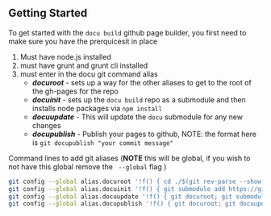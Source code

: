 ## Getting Started
To get started with the `docu build` github page builder, you first need to make sure you have the prerquicesit in place

1. Must have node.js installed
1. must have grunt and grunt cli installed
1. must enter in the docu git command alias
    - ***docuroot*** - sets up a way for the other aliases to get to the root of the gh-pages for the repo
    - ***docuinit*** - sets up the `docu build` repo as a submodule and then installs node packages via `npm install`
    - ***docuupdate*** - This will update the `docu` submodule for any new changes
    - ***docupublish*** - Publish your pages to github, NOTE: the format here is `git docupublish "your commit message"`
    
Command lines to add git aliases (**NOTE** this will be global, if you wish to not have this global remove the ` --global` flag )
```bash
git config --global alias.docuroot '!f() { cd ./$(git rev-parse --show-cdup); }; f'
git config --global alias.docuinit '!f() { git submodule add https://github.com/jeremyBass/docu-build.git docu; git docuupdate; cd docu; npm install; cd ../;}; f'
git config --global alias.docuupdate '!f() { git docuroot; git submodule init; git submodule update; }; f'
git config --global alias.docupublish '!f() { git docuroot; git docuupdate; cd docu; grunt build_site; cd ../; git add -A; git commit -m "$1"; git push; }; f'
```

